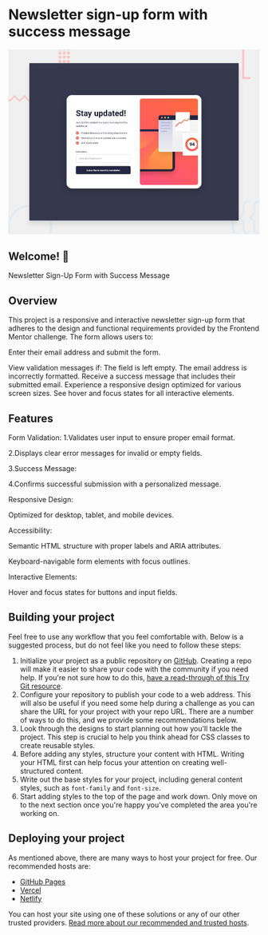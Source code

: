 # Newsletter sign-up form with success message

![Design preview for the Newsletter sign-up form with success message coding challenge](./design/desktop-preview.jpg)

## Welcome! 👋

Newsletter Sign-Up Form with Success Message

## Overview

This project is a responsive and interactive newsletter sign-up form that adheres to the design and functional requirements provided by the Frontend Mentor challenge. The form allows users to:

Enter their email address and submit the form.

View validation messages if:
The field is left empty.
The email address is incorrectly formatted.
Receive a success message that includes their submitted email.
Experience a responsive design optimized for various screen sizes.
See hover and focus states for all interactive elements.

## Features

Form Validation:
1.Validates user input to ensure proper email format.

2.Displays clear error messages for invalid or empty fields.

3.Success Message:

4.Confirms successful submission with a personalized message.

Responsive Design:

Optimized for desktop, tablet, and mobile devices.

Accessibility:

Semantic HTML structure with proper labels and ARIA attributes.

Keyboard-navigable form elements with focus outlines.

Interactive Elements:

Hover and focus states for buttons and input fields.

## Building your project

Feel free to use any workflow that you feel comfortable with. Below is a suggested process, but do not feel like you need to follow these steps:

1. Initialize your project as a public repository on [GitHub](https://github.com/). Creating a repo will make it easier to share your code with the community if you need help. If you're not sure how to do this, [have a read-through of this Try Git resource](https://try.github.io/).
2. Configure your repository to publish your code to a web address. This will also be useful if you need some help during a challenge as you can share the URL for your project with your repo URL. There are a number of ways to do this, and we provide some recommendations below.
3. Look through the designs to start planning out how you'll tackle the project. This step is crucial to help you think ahead for CSS classes to create reusable styles.
4. Before adding any styles, structure your content with HTML. Writing your HTML first can help focus your attention on creating well-structured content.
5. Write out the base styles for your project, including general content styles, such as `font-family` and `font-size`.
6. Start adding styles to the top of the page and work down. Only move on to the next section once you're happy you've completed the area you're working on.

## Deploying your project

As mentioned above, there are many ways to host your project for free. Our recommended hosts are:

- [GitHub Pages](https://pages.github.com/)
- [Vercel](https://vercel.com/)
- [Netlify](https://www.netlify.com/)

You can host your site using one of these solutions or any of our other trusted providers. [Read more about our recommended and trusted hosts](https://medium.com/frontend-mentor/frontend-mentor-trusted-hosting-providers-bf000dfebe).

#
